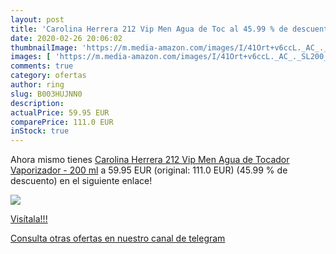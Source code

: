 ```yaml
---
layout: post
title: 'Carolina Herrera 212 Vip Men Agua de Toc al 45.99 % de descuento'
date: 2020-02-26 20:06:02
thumbnailImage: 'https://m.media-amazon.com/images/I/41Ort+v6ccL._AC_._SL200_.jpg'
images: [ 'https://m.media-amazon.com/images/I/41Ort+v6ccL._AC_._SL200_.jpg' ]
comments: true
category: ofertas
author: ring
slug: B003HUJNN0
description:
actualPrice: 59.95 EUR
comparePrice: 111.0 EUR
inStock: true
---
```


Ahora mismo tienes [Carolina Herrera 212 Vip Men Agua de Tocador Vaporizador - 200 ml](https://www.amazon.com/dp/B003HUJNN0/?tag=redken08-20) a 59.95 EUR (original: 111.0 EUR) (45.99 %  de descuento) en el siguiente enlace!

[![](https://m.media-amazon.com/images/I/41Ort+v6ccL._AC_._SL200_.jpg)](https://www.amazon.com/dp/B003HUJNN0/?tag=redken08-20)

[Visítala!!!](https://www.amazon.com/dp/B003HUJNN0/?tag=redken08-20)

[Consulta otras ofertas en nuestro canal de telegram](https://t.me/s/ofertas25)
